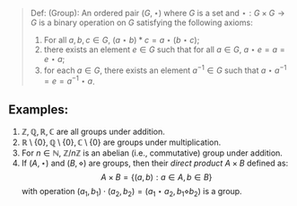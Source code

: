 > Def: (Group): An ordered pair $(G, \star)$ where $G$ is a set and $\star: G \times G \to G$ is a binary operation on $G$ satisfying the following axioms: 
> 	1. For all $a, b, c \in G$, $(a \star b) \ast c = a \star (b \star c)$; 
> 	2. there exists an element $e \in G$ such that for all $a \in G$, $a \star e = a = e \star a$; 
> 	3. for each $a \in G$, there exists an element $a^{-1} \in G$ such that $a \star a^{-1} = e = a^{-1} \star a$. 

## Examples:
1. $\mathbb{Z}, \mathbb{Q}, \mathbb{R}, \mathbb{C}$ are all groups under addition. 
2. $\mathbb{R} \setminus \{0\}, \mathbb{Q} \setminus \{0\}, \mathbb{C}\setminus \{0\}$ are groups under multiplication. 
3. For $n \in \mathbb{N}$, $\mathbb{Z}/n\mathbb{Z}$ is an abelian (i.e., commutative) group under addition. 
4. If $(A, \star)$ and $(B, \diamond)$ are groups, then their *direct product* $A \times B$ defined as: $$A \times B = \{(a, b): a \in A, b \in B\}$$ with operation $(a_{1}, b_{1}) \cdot (a_{2}, b_{2}) = (a_{1} \star a_{2}, b_{1} \diamond b_{2})$ is a group. 